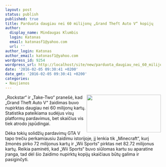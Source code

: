 ```yaml
---
layout: post
status: publish
published: true
title: Parduota daugiau nei 60 milijonų „Grand Theft Auto V“ kopijų
author:
  display_name: Mindaugas Klumbis
  login: Katonas
  email: katonasf1@yahoo.com
  url: ''
author_login: Katonas
author_email: katonasf1@yahoo.com
wordpress_id: 9254
wordpress_url: http://localhost/site/new/parduota_daugiau_nei_60_milijonu_grand_theft_auto_v_kopiju/
date: '2016-02-05 09:30:41 +0200'
date_gmt: '2016-02-05 09:30:41 +0200'
categories:
- Naujienos
---
```

<p>
	<img alt="" src="http://technews.lt/userfiles/GTA-5-Easy-Money-Guide.jpg" style="width: 240px; height: 122px; float: right;" />&bdquo;Rockstar&ldquo; ir &bdquo;Take-Two&ldquo; prane&scaron;ė, kad &bdquo;Grand Theft Auto V&ldquo; žaidimas buvo nupirktas daugiau nei 60 milijonų kartų. Statistika pateikiama sudėjus visų platformų pardavimus, bet skaičius vis tiek atrodo įspūdingai.</p>
<p>
	Dėka tokių solidžių pardavimų GTA V tapo trečiu perkamiausiu žaidimu istorijoje, jį lenkia tik &bdquo;Minecraft&ldquo;, kurį žmonės pirko 72 milijonus kartų ir &bdquo;Wii Sports&ldquo; pirktas net 82.72 milijonus kartų. Reikia paminėti, kad &bdquo;Wii Sports&ldquo; buvo siūlomas kartu su aparatine įranga, tad dėl &scaron;io žaidimo nupirktų kopijų skaičiaus būtų galima ir pasiginčyti.</p>
